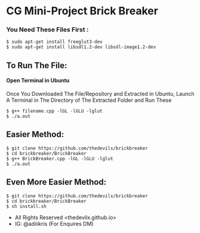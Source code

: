 # CG Mini-Project Brick Breaker

### You Need These Files First :
    $ sudo apt-get install freeglut3-dev
    $ sudo apt-get install libsdl1.2-dev libsdl-image1.2-dev

## To Run The File:

#### Open Terminal in Ubuntu 
Once You Downloaded The File/Repository and Extracted in Ubuntu, Launch A Terminal in The Directory of The Extracted Folder and Run These

    $ g++ filename.cpp -lGL -lGLU -lglut
    $ ./a.out

## Easier Method:

    $ git clone https://github.com/thedevilx/brickbreaker
    $ cd brickbreaker/BrickBreaker
    $ g++ BrickBreaker.cpp -lGL -lGLU -lglut
    $ ./a.out


## Even More Easier Method:

    $ git clone https://github.com/thedevilx/brickbreaker
    $ cd brickbreaker/BrickBreaker
    $ sh install.sh

* All Rights Reserved <thedevilx.github.io>
* IG: @adiiikris   (For Enquires DM)
